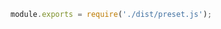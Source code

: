 ```js filename="/my-addon/preset.js" renderer="common" language="js"
module.exports = require('./dist/preset.js');
```
